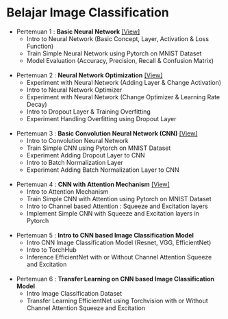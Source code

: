# Belajar Image Classification

- Pertemuan 1 : **Basic Neural Network** [[View]](https://github.com/Muhammad-Yunus/Belajar-Image-Classification/tree/main/Pertemuan%201)
    - Intro to Neural Network (Basic Concept, Layer, Activation & Loss Function)
    - Train Simple Neural Network using Pytorch on MNIST Dataset
    - Model Evaluation (Accuracy, Precision, Recall & Confusion Matrix)<br><br>
- Pertemuan 2 : **Neural Network Optimization** [[View]](https://github.com/Muhammad-Yunus/Belajar-Image-Classification/tree/main/Pertemuan%202)
    - Experiment with Neural Network (Adding Layer & Change Activation)
    - Intro to Neural Network Optimizer
    - Experiment with Neural Network (Change Optimizer & Learning Rate Decay)
    - Intro to Dropout Layer & Training Overfitting 
    - Experiment Handling Overfitting using Dropout Layer<br><br>
- Pertemuan 3 : **Basic Convolution Neural Network (CNN)** [[View]](https://github.com/Muhammad-Yunus/Belajar-Image-Classification/tree/main/Pertemuan%203)
    - Intro to Convolution Neural Network
    - Train Simple CNN using Pytorch on MNIST Dataset
    - Experiment Adding Dropout Layer to CNN
    - Intro to Batch Normalization Layer
    - Experiment Adding Batch Normalization Layer to CNN<br><br>
- Pertemuan 4 : **CNN with Attention Mechanism** [[View]](https://github.com/Muhammad-Yunus/Belajar-Image-Classification/tree/main/Pertemuan%204)
    - Intro to Attention Mechanism
    - Train Simple CNN with Attention using Pytorch on MNIST Dataset
    - Intro to Channel based Attention : Squeeze and Excitation layers
    - Implement Simple CNN with Squeeze and Excitation layers in Pytorch<br><br>
- Pertemuan 5 : **Intro to CNN based Image Classification Model**
    - Intro CNN Image Classification Model (Resnet, VGG, EfficientNet)
    - Intro to TorchHub
    - Inference EfficientNet with or Without Channel Attention Squeeze and Excitation<br><br>
- Pertemuan 6 : **Transfer Learning on CNN based Image Classification Model**
    - Intro Image Classification Dataset
    - Transfer Learning EfficientNet using Torchvision with or Without Channel Attention Squeeze and Excitation
